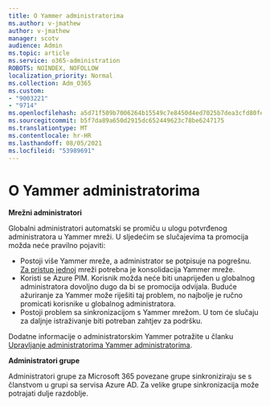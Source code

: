 ```yaml
---
title: O Yammer administratorima
ms.author: v-jmathew
author: v-jmathew
manager: scotv
audience: Admin
ms.topic: article
ms.service: o365-administration
ROBOTS: NOINDEX, NOFOLLOW
localization_priority: Normal
ms.collection: Adm_O365
ms.custom:
- "9003221"
- "9714"
ms.openlocfilehash: a5d71f509b7006264b15549c7e8450d4ed7025b7dea3cfd80fe6f0fdf50b0b9c
ms.sourcegitcommit: b5f7da89a650d2915dc652449623c78be6247175
ms.translationtype: MT
ms.contentlocale: hr-HR
ms.lasthandoff: 08/05/2021
ms.locfileid: "53989691"
---
```

# <a name="about-yammer-admins"></a>O Yammer administratorima

**Mrežni administratori**

Globalni administratori automatski se promiču u ulogu potvrđenog administratora u Yammer mreži. U sljedećim se slučajevima ta promocija možda neće pravilno pojaviti:

- Postoji više Yammer mreže, a administrator se potpisuje na pogrešnu. [Za pristup jednoj](https://docs.microsoft.com/yammer/configure-your-yammer-network/consolidate-multiple-yammer-networks) mreži potrebna je konsolidacija Yammer mreže.
- Koristi se Azure PIM. Korisnik možda neće biti unaprijeđen u globalnog administratora dovoljno dugo da bi se promocija odvijala. Buduće ažuriranje za Yammer može riješiti taj problem, no najbolje je ručno promicati korisnike u globalnog administratora.
- Postoji problem sa sinkronizacijom s Yammer mrežom. U tom će slučaju za daljnje istraživanje biti potreban zahtjev za podršku.

Dodatne informacije o administratorskim Yammer potražite u članku [Upravljanje administratorima Yammer administratorima](https://docs.microsoft.com/yammer/manage-yammer-users/manage-yammer-admins).

**Administratori grupe**

Administratori grupe za Microsoft 365 povezane grupe sinkroniziraju se s članstvom u grupi sa servisa Azure AD. Za velike grupe sinkronizacija može potrajati dulje razdoblje.
